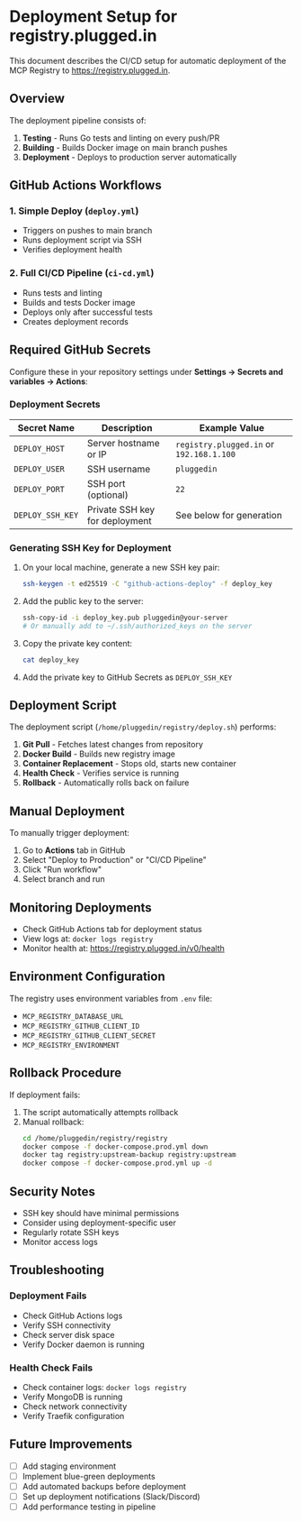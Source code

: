 # Deployment Setup for registry.plugged.in

This document describes the CI/CD setup for automatic deployment of the MCP Registry to https://registry.plugged.in.

## Overview

The deployment pipeline consists of:
1. **Testing** - Runs Go tests and linting on every push/PR
2. **Building** - Builds Docker image on main branch pushes
3. **Deployment** - Deploys to production server automatically

## GitHub Actions Workflows

### 1. Simple Deploy (`deploy.yml`)
- Triggers on pushes to main branch
- Runs deployment script via SSH
- Verifies deployment health

### 2. Full CI/CD Pipeline (`ci-cd.yml`)
- Runs tests and linting
- Builds and tests Docker image
- Deploys only after successful tests
- Creates deployment records

## Required GitHub Secrets

Configure these in your repository settings under **Settings → Secrets and variables → Actions**:

### Deployment Secrets

| Secret Name | Description | Example Value |
|------------|-------------|---------------|
| `DEPLOY_HOST` | Server hostname or IP | `registry.plugged.in` or `192.168.1.100` |
| `DEPLOY_USER` | SSH username | `pluggedin` |
| `DEPLOY_PORT` | SSH port (optional) | `22` |
| `DEPLOY_SSH_KEY` | Private SSH key for deployment | See below for generation |

### Generating SSH Key for Deployment

1. On your local machine, generate a new SSH key pair:
   ```bash
   ssh-keygen -t ed25519 -C "github-actions-deploy" -f deploy_key
   ```

2. Add the public key to the server:
   ```bash
   ssh-copy-id -i deploy_key.pub pluggedin@your-server
   # Or manually add to ~/.ssh/authorized_keys on the server
   ```

3. Copy the private key content:
   ```bash
   cat deploy_key
   ```

4. Add the private key to GitHub Secrets as `DEPLOY_SSH_KEY`

## Deployment Script

The deployment script (`/home/pluggedin/registry/deploy.sh`) performs:

1. **Git Pull** - Fetches latest changes from repository
2. **Docker Build** - Builds new registry image
3. **Container Replacement** - Stops old, starts new container
4. **Health Check** - Verifies service is running
5. **Rollback** - Automatically rolls back on failure

## Manual Deployment

To manually trigger deployment:
1. Go to **Actions** tab in GitHub
2. Select "Deploy to Production" or "CI/CD Pipeline"
3. Click "Run workflow"
4. Select branch and run

## Monitoring Deployments

- Check GitHub Actions tab for deployment status
- View logs at: `docker logs registry`
- Monitor health at: https://registry.plugged.in/v0/health

## Environment Configuration

The registry uses environment variables from `.env` file:
- `MCP_REGISTRY_DATABASE_URL`
- `MCP_REGISTRY_GITHUB_CLIENT_ID`
- `MCP_REGISTRY_GITHUB_CLIENT_SECRET`
- `MCP_REGISTRY_ENVIRONMENT`

## Rollback Procedure

If deployment fails:
1. The script automatically attempts rollback
2. Manual rollback:
   ```bash
   cd /home/pluggedin/registry/registry
   docker compose -f docker-compose.prod.yml down
   docker tag registry:upstream-backup registry:upstream
   docker compose -f docker-compose.prod.yml up -d
   ```

## Security Notes

- SSH key should have minimal permissions
- Consider using deployment-specific user
- Regularly rotate SSH keys
- Monitor access logs

## Troubleshooting

### Deployment Fails
- Check GitHub Actions logs
- Verify SSH connectivity
- Check server disk space
- Verify Docker daemon is running

### Health Check Fails
- Check container logs: `docker logs registry`
- Verify MongoDB is running
- Check network connectivity
- Verify Traefik configuration

## Future Improvements

- [ ] Add staging environment
- [ ] Implement blue-green deployments
- [ ] Add automated backups before deployment
- [ ] Set up deployment notifications (Slack/Discord)
- [ ] Add performance testing in pipeline